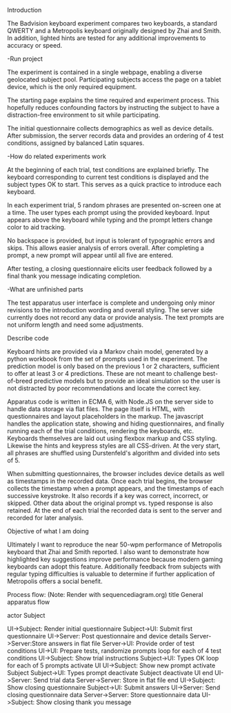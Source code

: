 Introduction

The Badvision keyboard experiment compares two keyboards, a standard QWERTY and a Metropolis keyboard originally designed by Zhai and Smith. In addition, lighted hints are tested for any additional improvements to accuracy or speed.

-Run project

The experiment is contained in a single webpage, enabling a diverse geolocated subject pool. Participating subjects access the page on a tablet device, which is the only required equipment.

The starting page explains the time required and experiment process. This hopefully reduces confounding factors by instructing the subject to have a distraction-free environment to sit while participating.

The initial questionnaire collects demographics as well as device details.  After submission, the server records data and provides an ordering of 4 test conditions, assigned by balanced Latin squares.

-How do related experiments work

At the beginning of each trial, test conditions are explained briefly. The keyboard corresponding to current test conditions is displayed and the subject types OK to start. This serves as a quick practice to introduce each keyboard.

In each experiment trial, 5 random phrases are presented on-screen one at a time. The user types each prompt using the provided keyboard. Input appears above the keyboard while typing and the prompt letters change color to aid tracking.

No backspace is provided, but input is tolerant of typographic errors and skips. This allows easier analysis of errors overall.  After completing a prompt, a new prompt will appear until all five are entered.

After testing, a closing questionnaire elicits user feedback followed by a final thank you message indicating completion.

-What are unfinished parts

The test apparatus user interface is complete and undergoing only minor revisions to the introduction wording and overall styling. The server side currently does not record any data or provide analysis.  The text prompts are not uniform length and need some adjustments.

Describe code

Keyboard hints are provided via a Markov chain model, generated by a python workbook from the set of prompts used in the experiment. The prediction model is only based on the previous 1 or 2 characters, sufficient to offer at least 3 or 4 predictions. These are not meant to challenge best-of-breed predictive models but to provide an ideal simulation so the user is not distracted by poor recommendations and locate the correct key.

Apparatus code is written in ECMA 6, with Node.JS on the server side to handle data storage via flat files. The page itself is HTML, with questionnaires and layout placeholders in the markup. The javascript handles the application state, showing and hiding questionnaires, and finally running each of the trial conditions, rendering the keyboards, etc.  Keyboards themselves are laid out using flexbox markup and CSS styling. Likewise the hints and keypress styles are all CSS-driven. At the very start, all phrases are shuffled using Durstenfeld's algorithm and divided into sets of 5.

When submitting questionnaires,  the browser includes device details as well as timestamps in the recorded data.  Once each trial begins, the browser collects the timestamp when a prompt appears, and the timestamps of each successive keystroke. It also records if a key was correct, incorrect, or skipped. Other data about the original prompt vs. typed response is also retained. At the end of each trial the recorded data is sent to the server and recorded for later analysis.

Objective of what I am doing

Ultimately I want to reproduce the near 50-wpm performance of Metropolis keyboard that Zhai and Smith reported. I also want to demonstrate how highlighted key suggestions improve performance because  modern gaming keyboards can adopt this feature. Additionally feedback from subjects with regular typing difficulties is valuable to determine if further application of Metropolis offers a social benefit.

Process flow: (Note: Render with sequencediagram.org)
title General apparatus flow

actor Subject

UI->Subject: Render initial questionnaire
Subject->UI: Submit first questionnaire
UI->Server: Post questionnaire and device details
Server->Server:Store answers in flat file
Server->UI: Provide order of test conditions
UI->UI: Prepare tests, randomize prompts
loop for each of 4 test conditions
UI->Subject: Show trial instructions
Subject->UI: Types OK
loop for each of 5 prompts
activate UI
UI->Subject: Show new prompt
activate Subject
Subject->UI: Types prompt
deactivate Subject
deactivate UI
end 
UI->Server: Send trial data
Server->Server: Store in flat file
end
UI->Subject: Show closing questionnaire
Subject->UI: Submit answers
UI->Server: Send closing questionnaire data
Server->Server: Store questionnaire data
UI->Subject: Show closing thank you message
